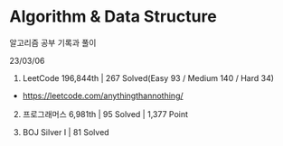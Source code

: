 # Algorithm & Data Structure

알고리즘 공부 기록과 풀이

23/03/06

1. LeetCode 196,844th | 267 Solved(Easy 93 / Medium 140 / Hard 34)
- https://leetcode.com/anythingthannothing/

2. 프로그래머스 6,981th | 95 Solved | 1,377 Point

3. BOJ Silver I | 81 Solved